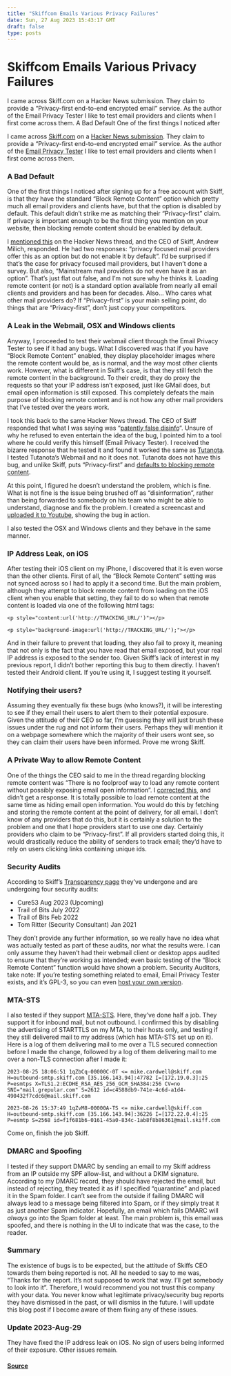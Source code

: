 ```yaml
---
title: "Skiffcom Emails Various Privacy Failures"
date: Sun, 27 Aug 2023 15:43:17 GMT
draft: false
type: posts
---
```

# Skiffcom Emails Various Privacy Failures





I came across Skiff.com on a Hacker News submission. They claim to provide a “Privacy-first end-to-end encrypted email” service. As the author of the Email Privacy Tester I like to test email providers and clients when I first come across them. A Bad Default One of the first things I noticed after

I came across [Skiff.com](https://skiff.com/) on a [Hacker News submission](https://news.ycombinator.com/item?id=37229270). They claim to provide a “Privacy-first end-to-end encrypted email” service. As the author of the [Email Privacy Tester](https://www.emailprivacytester.com) I like to test email providers and clients when I first come across them.

### A Bad Default

One of the first things I noticed after signing up for a free account with Skiff, is that they have the standard “Block Remote Content” option which pretty much all email providers and clients have, but that the option is disabled by default. This default didn’t strike me as matching their “Privacy-first” claim. If privacy is important enough to be the first thing you mention on your website, then blocking remote content should be enabled by default.

I [mentioned this](https://news.ycombinator.com/item?id=37238112) on the Hacker News thread, and the CEO of Skiff, Andrew Milich, responded. He had two responses: “privacy focused mail providers offer this as an option but do not enable it by default”. I’d be surprised if that’s the case for privacy focused mail providers, but I haven’t done a survey. But also, “Mainstream mail providers do not even have it as an option”. That’s just flat out false, and I’m not sure why he thinks it. Loading remote content (or not) is a standard option available from nearly all email clients and providers and has been for decades. Also… Who cares what other mail providers do? If “Privacy-first” is your main selling point, do things that are “Privacy-first”, don’t just copy your competitors.

### A Leak in the Webmail, OSX and Windows clients

Anyway, I proceeded to test their webmail client through the Email Privacy Tester to see if it had any bugs. What I discovered was that if you have “Block Remote Content” enabled, they display placeholder images where the remote content would be, as is normal, and the way most other clients work. However, what is different in Skiff’s case, is that they still fetch the remote content in the background. To their credit, they do proxy the requests so that your IP address isn’t exposed, just like GMail does, but email open information is still exposed. This completely defeats the main purpose of blocking remote content and is not how any other mail providers that I’ve tested over the years work.

I took this back to the same Hacker News thread. The CEO of Skiff responded that what I was saying was “[patently false disinfo](https://news.ycombinator.com/item?id=37243228)“. Unsure of why he refused to even entertain the idea of the bug, I pointed him to a tool where he could verify this himself (Email Privacy Tester). I received the bizarre response that he tested it and found it worked the same as [Tutanota](https://tutanota.com/). I tested Tutanota’s Webmail and no it does not. Tutanota does not have this bug, and unlike Skiff, puts “Privacy-first” and [defaults to blocking remote content](https://tutanota.com/security).

At this point, I figured he doesn’t understand the problem, which is fine. What is not fine is the issue being brushed off as “disinformation”, rather than being forwarded to somebody on his team who might be able to understand, diagnose and fix the problem. I created a screencast and [uploaded it to Youtube](https://www.youtube.com/watch?v=P30Qi2MSbUQ), showing the bug in action.

I also tested the OSX and Windows clients and they behave in the same manner.

### IP Address Leak, on iOS

After testing their iOS client on my iPhone, I discovered that it is even worse than the other clients. First of all, the “Block Remote Content” setting was not synced across so I had to apply it a second time. But the main problem, although they attempt to block remote content from loading on the iOS client when you enable that setting, they fail to do so when that remote content is loaded via one of the following html tags:

```
<p style="content:url('http://TRACKING_URL/')"></p>

<p style="background-image:url('http://TRACKING_URL/');"></p>
```

And in their failure to prevent that loading, they also fail to proxy it, meaning that not only is the fact that you have read that email exposed, but your real IP address is exposed to the sender too. Given Skiff’s lack of interest in my previous report, I didn’t bother reporting this bug to them directly. I haven’t tested their Android client. If you’re using it, I suggest testing it yourself.

### Notifying their users?

Assuming they eventually fix these bugs (who knows?), it will be interesting to see if they email their users to alert them to their potential exposure. Given the attitude of their CEO so far, I’m guessing they will just brush these issues under the rug and not inform their users. Perhaps they will mention it on a webpage somewhere which the majority of their users wont see, so they can claim their users have been informed. Prove me wrong Skiff.

### A Private Way to allow Remote Content

One of the things the CEO said to me in the thread regarding blocking remote content was “There is no foolproof way to load any remote content without possibly exposing email open information”. I [corrected this](https://news.ycombinator.com/item?id=37240292), and didn’t get a response. It is totally possible to load remote content at the same time as hiding email open information. You would do this by fetching and storing the remote content at the point of delivery, for all email. I don’t know of any providers that do this, but it is certainly a solution to the problem and one that I hope providers start to use one day. Certainly providers who claim to be “Privacy-first”. If all providers started doing this, it would drastically reduce the ability of senders to track email; they’d have to rely on users clicking links containing unique ids.

### Security Audits

According to Skiff’s [Transparency page](https://skiff.com/transparency) they’ve undergone and are undergoing four security audits:

-   Cure53 Aug 2023 (Upcoming)
-   Trail of Bits July 2022
-   Trail of Bits Feb 2022
-   Tom Ritter (Security Consultant) Jan 2021

They don’t provide any further information, so we really have no idea what was actually tested as part of these audits, nor what the results were. I can only assume they haven’t had their webmail client or desktop apps audited to ensure that they’re working as intended; even basic testing of the “Block Remote Content” function would have shown a problem. Security Auditors, take note: If you’re testing something related to email, Email Privacy Tester exists, and it’s GPL-3, so you can even [host your own version](https://gitlab.com/mikecardwell/ept3).

### MTA-STS

I also tested if they support [MTA-STS](https://www.ncsc.gov.uk/collection/email-security-and-anti-spoofing/using-mta-sts-to-protect-the-privacy-of-your-emails). Here, they’ve done half a job. They support it for inbound mail, but not outbound. I confirmed this by disabling the advertising of STARTTLS on my MTA, to their hosts only, and testing if they still delivered mail to my address (which has MTA-STS set up on it). Here is a log of them delivering mail to me over a TLS secured connection before I made the change, followed by a log of them delivering mail to me over a non-TLS connection after I made it:

```
2023-08-25 18:06:51 1qZbCq-00000C-0T <= mike.cardwell@skiff.com H=outbound-smtp.skiff.com [35.166.143.94]:47782 I=[172.19.0.3]:25 P=esmtps X=TLS1.2:ECDHE_RSA_AES_256_GCM_SHA384:256 CV=no SNI="mail.grepular.com" S=2612 id=c4588db9-741e-4c6d-a1d4-490432f7cdc6@mail.skiff.com

2023-08-26 15:37:49 1qZvM8-00000A-TS <= mike.cardwell@skiff.com H=outbound-smtp.skiff.com [35.166.143.94]:36226 I=[172.22.0.4]:25 P=esmtp S=2568 id=f1f681b6-0161-45a0-834c-1ab8f8b86361@mail.skiff.com
```

Come on, finish the job Skiff.

### DMARC and Spoofing

I tested if they support DMARC by sending an email to my Skiff address from an IP outside my SPF allow-list, and without a DKIM signature. According to my DMARC record, they should have rejected the email, but instead of rejecting, they treated it as if I specified “quarantine” and placed it in the Spam folder. I can’t see from the outside if failing DMARC will always lead to a message being filtered into Spam, or if they simply treat it as just another Spam indicator. Hopefully, an email which fails DMARC will _always_ go into the Spam folder at least. The main problem is, this email was spoofed, and there is nothing in the UI to indicate that was the case, to the reader.

### Summary

The existence of bugs is to be expected, but the attitude of Skiffs CEO towards them being reported is not. All he needed to say to me was, “Thanks for the report. It’s not supposed to work that way. I’ll get somebody to look into it”. Therefore, I would recommend you not trust this company with your data. You never know what legitimate privacy/security bug reports they have dismissed in the past, or will dismiss in the future. I will update this blog post if I become aware of them fixing any of these issues.

### Update 2023-Aug-29

They have fixed the IP address leak on iOS. No sign of users being informed of their exposure. Other issues remain.

#### [Source](https://www.grepular.com/Skiff_Emails_Various_Privacy_Failures)

